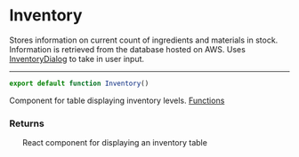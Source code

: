 # Inventory
Stores information on current count of ingredients and materials in stock. Information is retrieved from the database hosted on AWS. Uses [InventoryDialog](./InventoryDialog.md) to take in user input.

-----

```js
export default function Inventory()
```
Component for table displaying inventory levels. [Functions](./InventoryComponent.md)
### Returns
&nbsp;&nbsp;&nbsp;&nbsp;&nbsp;&nbsp;React component for displaying an inventory table
